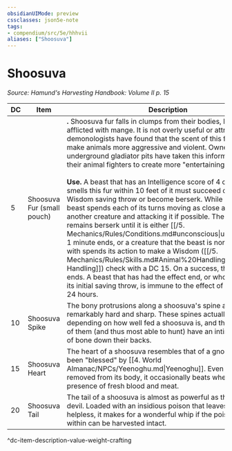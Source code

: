 ```yaml
---
obsidianUIMode: preview
cssclasses: json5e-note
tags:
- compendium/src/5e/hhhvii
aliases: ["Shoosuva"]
---
```

# Shoosuva
*Source: Hamund's Harvesting Handbook: Volume II p. 15* 

| DC | Item | Description | Value | Weight | Crafting |
|----|------|-------------|-------|--------|----------|
| 5 | Shoosuva Fur (small pouch) | **.** Shoosuva fur falls in clumps from their bodies, like a dog afflicted with mange. It is not overly useful or attractive, but demonologists have found that the scent of this fur tends to make animals more aggressive and violent. Owners of underground gladiator pits have taken this information to spur their animal fighters to create more "entertaining" shows.<br /><br />**Use.** A beast that has an Intelligence score of 4 or less that smells this fur within 10 feet of it must succeed on a DC 10 Wisdom saving throw or become berserk. While berserk, the beast spends each of its turns moving as close as it can to another creature and attacking it if possible. The beast remains berserk until it is either [[/5. Mechanics/Rules/Conditions.md#unconscious\|unconscious]], 1 minute ends, or a creature that the beast is normally friendly with spends its action to make a Wisdom ([[/5. Mechanics/Rules/Skills.md#Animal%20Handling\|Animal Handling]]) check with a DC 15. On a success, the effect ends. A beast that has had the effect end, or who succeeds its initial saving throw, is immune to the effect of this item for 24 hours. | 35 gp | 2 lb | — |
| 10 | Shoosuva Spike | The bony protrusions along a shoosuva's spine are remarkably hard and sharp. These spines actually grow depending on how well fed a shoosuva is, and the strongest of them (and thus most able to hunt) have an intimidating frill of bone down their backs. | 52 gp | 13 lb | Any +2 melee piercing or slashing weapon |
| 15 | Shoosuva Heart | The heart of a shoosuva resembles that of a gnoll who has been "blessed" by [[4. World Almanac/NPCs/Yeenoghu.md\|Yeenoghu]]. Even when removed from its body, it occasionally beats when in the presence of fresh blood and meat. | 100 gp | 3 lb | [[5. Mechanics/Items/Yeenoghus Boon.md\|Yeenoghu's Boon]] |
| 20 | Shoosuva Tail | The tail of a shoosuva is almost as powerful as that of a bone devil. Loaded with an insidious poison that leaves a victim helpless, it makes for a wonderful whip if the poison gland within can be harvested intact. | 285 gp | 15 lb | [[5. Mechanics/Items/Yeenoghus Wrath.md\|Yeenoghu's Wrath]] |
^dc-item-description-value-weight-crafting